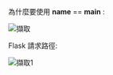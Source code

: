 為什麼要使用 __name__ == __main__ :

![擷取](https://github.com/user-attachments/assets/460c212b-3e96-4c08-b8b1-90ea46108ea0)



Flask 請求路徑:

![擷取1](https://github.com/user-attachments/assets/eb479a62-609f-441b-b79b-299a38ce8521)
